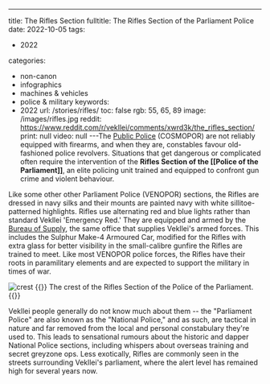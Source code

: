---
title: The Rifles Section
fulltitle: The Rifles Section of the Parliament Police
date: 2022-10-05
tags:
- 2022

categories:
- non-canon
- infographics
- machines & vehicles
- police & military
keywords:
- 2022
url: /stories/rifles/
toc: false
rgb: 55, 65, 89
image: /images/rifles.jpg
reddit: https://www.reddit.com/r/vekllei/comments/xwrd3k/the_rifles_section/
print: null
video: null
---The [Public Police](/factbook/society/state/government/interior/defence/#police-of-the-public) (COSMOPOR) are not reliably equipped with firearms, and when they are, constables favour old-fashioned police revolvers. Situations that get dangerous or complicated often require the intervention of the **Rifles Section of the [[Police of the Parliament]]**, an elite policing unit trained and equipped to confront gun crime and violent behaviour.

Like some other other Parliament Police (VENOPOR) sections, the Rifles are dressed in navy silks and their mounts are painted navy with white sillitoe-patterned highlights. Rifles use alternating red and blue lights rather than standard Vekllei 'Emergency Red.' They are equipped and armed by the [Bureau of Supply](/factbook/society/state/government/interior/defence/#bureau-of-supply), the same office that supplies Vekllei's armed forces. This includes the Sulphur Make-4 Armoured Car, modified for the Rifles with extra glass for better visibility in the small-calibre gunfire the Rifles are trained to meet. Like most VENOPOR police forces, the Rifles have their roots in paramilitary elements and are expected to support the military in times of war.

![crest](/images/mastheads/crests/rifles.png)
{{<note caption>}}
The crest of the Rifles Section of the Police of the Parliament.
{{</note>}}

Vekllei people generally do not know much about them -- the "Parliament Police" are also known as the "National Police," and as such, are tactical in nature and far removed from the local and personal constabulary they're used to. This leads to sensational rumours about the historic and dapper National Police sections, including whispers about overseas training and secret greyzone ops. Less exotically, Rifles are commonly seen in the streets surrounding Vekllei's parliament, where the alert level has remained high for several years now.

